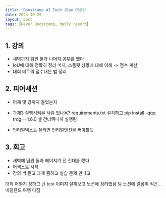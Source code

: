 ```yaml
---
title: "Boostcamp AI Tech (Day 052)"
date: 2024-10-29
layout: post
tags: [Naver Boostcamp, daily report]
---
```

## 1. 강의
- 새벽까지 팀원 둘과 나머지 공부를 했다
- IoU에 대해 정확히 정리 머지, 스플릿 상황에 대해 이해 -> 점수 계산
- 대회 메트릭 점수내는 법 정리

## 2. 피어세션
- 어제 몇 강까지 들었는지
- 과제3 실행시켜본 사람 있나욤?
requirements.txt 설치하고 pip install -qqq trdg==1.6.0 셀 건너뛰니까 실행됨

- 언리얼텍스트 쓸라면 언리얼엔진을 써야할듯

## 3. 회고
- 새벽에 팀원 둘과 헤어지기 전 진대를 했다
- 어색소트 시작 
- 강의 싹 듣고
과제 좀하고
실습 문제 만나고

대회 어쩔지 정하고
난 test 이미지 살펴보고 노션에 정리했삼
팀 노션에 열심히 적은...
네덜란드 여행 다짐